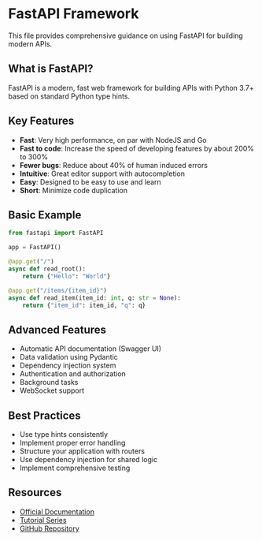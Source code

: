 # FastAPI Framework

This file provides comprehensive guidance on using FastAPI for building modern APIs.

## What is FastAPI?

FastAPI is a modern, fast web framework for building APIs with Python 3.7+ based on standard Python type hints.

## Key Features

- **Fast**: Very high performance, on par with NodeJS and Go
- **Fast to code**: Increase the speed of developing features by about 200% to 300%
- **Fewer bugs**: Reduce about 40% of human induced errors
- **Intuitive**: Great editor support with autocompletion
- **Easy**: Designed to be easy to use and learn
- **Short**: Minimize code duplication

## Basic Example

```python
from fastapi import FastAPI

app = FastAPI()

@app.get("/")
async def read_root():
    return {"Hello": "World"}

@app.get("/items/{item_id}")
async def read_item(item_id: int, q: str = None):
    return {"item_id": item_id, "q": q}
```

## Advanced Features

- Automatic API documentation (Swagger UI)
- Data validation using Pydantic
- Dependency injection system
- Authentication and authorization
- Background tasks
- WebSocket support

## Best Practices

- Use type hints consistently
- Implement proper error handling
- Structure your application with routers
- Use dependency injection for shared logic
- Implement comprehensive testing

## Resources

- [Official Documentation](https://fastapi.tiangolo.com/)
- [Tutorial Series](https://fastapi.tiangolo.com/tutorial/)
- [GitHub Repository](https://github.com/tiangolo/fastapi)
